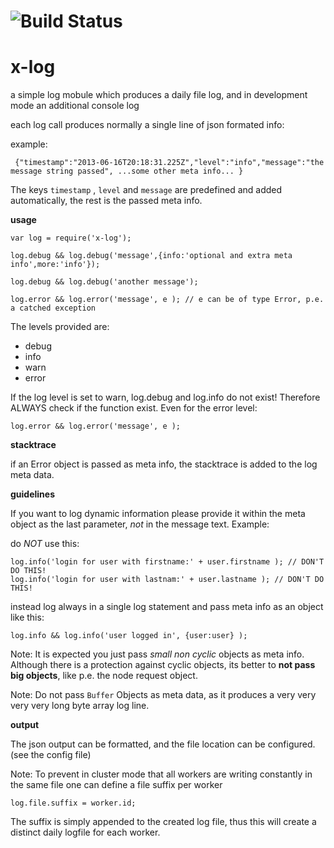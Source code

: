 ![Build Status](https://travis-ci.org/x-component/x-log.png?v0.0.2)
===================================================================



x-log
=====

a simple log mobule which produces a daily file log,
and in development mode an additional console log

each log call produces normally a single line of json formated info:

example:

     {"timestamp":"2013-06-16T20:18:31.225Z","level":"info","message":"the message string passed", ...some other meta info... }


The keys `timestamp` , `level` and `message` are predefined and added automatically, the rest is the passed meta info.

**usage**

    var log = require('x-log');

    log.debug && log.debug('message',{info:'optional and extra meta info',more:'info'});

    log.debug && log.debug('another message');

    log.error && log.error('message', e ); // e can be of type Error, p.e. a catched exception


The levels provided are:

 - debug
 - info
 - warn
 - error

If the log level is set to warn, log.debug and log.info do not exist!
Therefore ALWAYS check if the function exist. Even for the error
level:

    log.error && log.error('message', e );

**stacktrace**

if an Error object is passed as meta info, the stacktrace is added to the log meta data.

**guidelines**

If you want to log dynamic information please provide it within the meta object as
the last parameter, *not* in the message text. Example:

do *NOT* use this:

    log.info('login for user with firstname:' + user.firstname ); // DON'T DO THIS!
    log.info('login for user with lastnam:' + user.lastname ); // DON'T DO THIS!

instead log always in a single log statement and pass meta info as an
object like this:

    log.info && log.info('user logged in', {user:user} );

Note: It is expected you just pass *small* *non cyclic* objects as meta info. Although there is a
protection against cyclic objects, its better to **not pass big objects**, like p.e. the node
request object.

Note: Do not pass `Buffer` Objects as meta data, as it produces a
very very very very long byte array log line.


**output**

The json output can be formatted, and the file location can be
configured. (see the config file)

Note: To prevent in cluster mode that all workers are writing constantly in the same
file one can define a file suffix per worker

    log.file.suffix = worker.id;

The suffix is simply appended to the created log file, thus this will
create a distinct daily logfile for each worker.
